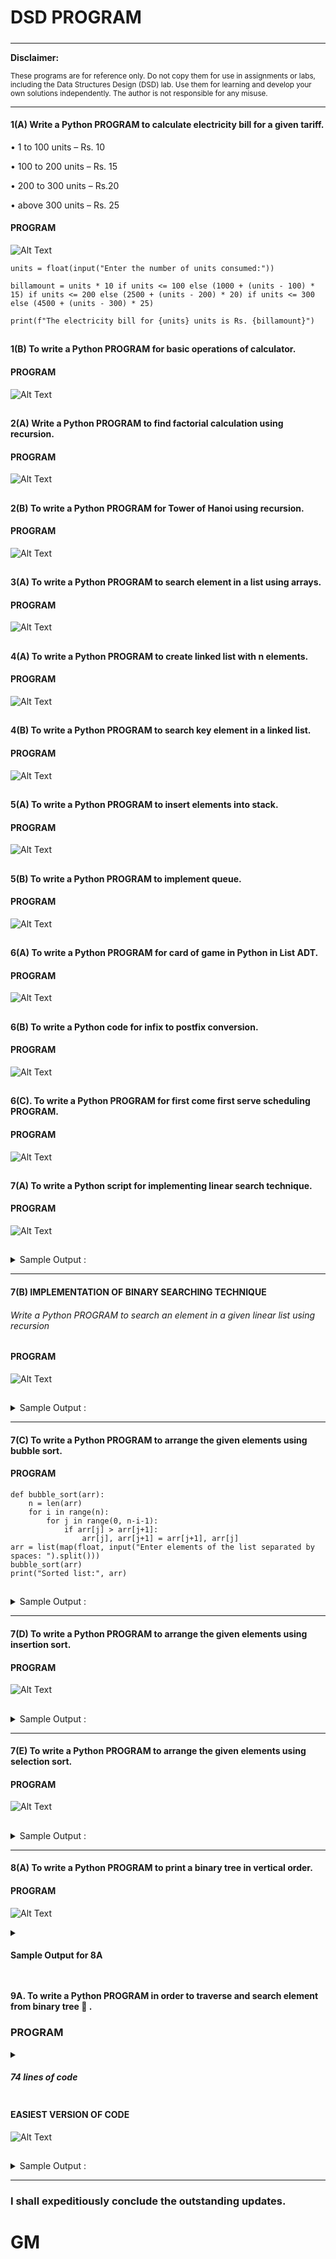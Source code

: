 # DSD PROGRAM 
#####

---

**Disclaimer:**

<sup>These programs are for reference only. Do not copy them for use in assignments or labs, including the Data Structures Design (DSD) lab. Use them for learning and develop your own solutions independently. The author is not responsible for any misuse.</sup>

---
#### 1(A) Write a Python PROGRAM to calculate electricity bill for a given tariff.

• 1 to 100 units – Rs. 10

• 100 to 200 units – Rs. 15

• 200 to 300 units – Rs.20

• above 300 units – Rs. 25
#### PROGRAM
![Alt Text](https://github.com/Mohanrajx/Image/blob/a15ee04334bcbf4c966f30723dfde5a194cd8aa9/code_20240415_222930_via_10015_io.png)
```
units = float(input("Enter the number of units consumed:"))

billamount = units * 10 if units <= 100 else (1000 + (units - 100) * 15) if units <= 200 else (2500 + (units - 200) * 20) if units <= 300 else (4500 + (units - 300) * 25)

print(f"The electricity bill for {units} units is Rs. {billamount}")
```
##
#### 1(B) To write a Python PROGRAM for basic operations of calculator.
#### PROGRAM
![Alt Text](https://github.com/Mohanrajx/Image/blob/5a3d4a58b469dd38398737a8dcd9c46fa4472765/code_20240415_223533_via_10015_io.png)

##
#### 2(A) Write a Python PROGRAM to find factorial calculation using recursion.
#### PROGRAM
![Alt Text](https://github.com/Mohanrajx/Image/blob/cc888af614df60a07eec37b8db67770bf02df2aa/code_20240415_224006_via_10015_io.png)
##
#### 2(B) To write a Python PROGRAM for Tower of Hanoi using recursion.
#### PROGRAM
![Alt Text](https://github.com/Mohanrajx/Image/blob/963a42b81347c01997890c9654dbc948a4251fac/code_20240415_224457_via_10015_io.png)
##
#### 3(A) To write a Python PROGRAM to search element in a list using arrays.
#### PROGRAM
![Alt Text](https://github.com/Mohanrajx/Image/blob/4e145c966b3f1e97f3ec812c564cf6fa2fff2970/code_20240415_224857_via_10015_io.png)
##
#### 4(A) To write a Python PROGRAM to create linked list with n elements.
#### PROGRAM
![Alt Text](https://github.com/Mohanrajx/Image/blob/9b8c68af9c2bde20ed007c76f3b7f163f1e7845f/code_20240415_225214_via_10015_io.png)

##
#### 4(B) To write a Python PROGRAM to search key element in a linked list.
#### PROGRAM
![Alt Text](https://github.com/Mohanrajx/Image/blob/c268a30deff0a33611d3758dd7c929bd16d24fb5/code_20240415_192205_via_10015_io.png)

##
#### 5(A) To write a Python PROGRAM to insert elements into stack.
#### PROGRAM
![Alt Text](https://github.com/Mohanrajx/Image/blob/631dceab274802abb9b41477ca8ffa383da25c1f/code_20240415_191750_via_10015_io.png)


##
#### 5(B) To write a Python PROGRAM to implement queue.
#### PROGRAM
![Alt Text](https://github.com/Mohanrajx/Image/blob/1fbe617af697642a77c3a39d6c37f08353aadfb2/code_20240415_191439_via_10015_io.png)

##
#### 6(A) To write a Python PROGRAM for card of game in Python in List ADT.
#### PROGRAM
![Alt Text](https://github.com/Mohanrajx/Image/blob/6a86536a5ade17728f54a23a57b09471c89f2691/code_20240415_190343_via_10015_io.png)

##
#### 6(B) To write a Python code for infix to postfix conversion.
#### PROGRAM
![Alt Text](https://github.com/Mohanrajx/DSD/blob/02864c920f4f2ebe4a1506e700f6f4cce70320fc/code_20240415_185752_via_10015_io.png)


##
#### 6(C). To write a Python PROGRAM for first come first serve scheduling PROGRAM.
#### PROGRAM
![Alt Text](https://github.com/Mohanrajx/DSD/blob/f8eeeb9c8e97cff48a929784159753e08150db70/code_20240415_184907_via_10015_io.png)

##
#### 7(A) To write a Python script for implementing linear search technique.
#### PROGRAM
![Alt Text](https://github.com/Mohanrajx/Image/blob/0e01d3dba820964c4a061007e0321951f53bbd91/code_20240415_225519_via_10015_io.png) 
##

<details>
<summary>
Sample Output :
</summary>

![Alt Text](https://github.com/Mohanrajx/Image/blob/e4c2878593475f7726433751517de63fa6c12df8/code_20240419_120119_via_10015_io.png)


</details>

---

#### 7(B) IMPLEMENTATION OF BINARY SEARCHING TECHNIQUE
###### Write a Python PROGRAM to search an element in a given linear list using recursion 
#### PROGRAM
![Alt Text](https://github.com/Mohanrajx/Image/blob/09c31c02f8d93a60b88cc33d7760279195039b27/code_20240419_121735_via_10015_io.png)
##
<details>
<summary>
Sample Output :
</summary>

![Alt Text](https://github.com/Mohanrajx/Image/blob/e2add4d25153f4ffd8c015d33900eff019d9113a/code_20240419_122033_via_10015_io.png)


</details>

---

#### 7(C) To write a Python PROGRAM to arrange the given elements using bubble sort.
#### PROGRAM
```
def bubble_sort(arr):
    n = len(arr)
    for i in range(n):
        for j in range(0, n-i-1):
            if arr[j] > arr[j+1]:
                arr[j], arr[j+1] = arr[j+1], arr[j]
arr = list(map(float, input("Enter elements of the list separated by spaces: ").split()))
bubble_sort(arr)
print("Sorted list:", arr)
```
##

<details>
<summary>
Sample Output :
</summary>

![Alt Text](https://github.com/Mohanrajx/Image/blob/7f45e8d05288c8113e37d13d29c838b32291a620/code_20240419_122557_via_10015_io.png)


</details>

---

#### 7(D) To write a Python PROGRAM to arrange the given elements using insertion sort.
#### PROGRAM
![Alt Text](https://github.com/Mohanrajx/Image/blob/2ff43a5033a19c67655724387d0b5d84b2db9404/code_20240415_230257_via_10015_io.png)
##
<details>
<summary>
Sample Output :
</summary>

![Alt Text](https://github.com/Mohanrajx/Image/blob/3f131ac64277f6aa860fe72d79455fefb5298dfb/code_20240419_122951_via_10015_io.png)


</details>

---

#### 7(E) To write a Python PROGRAM to arrange the given elements using selection sort.
#### PROGRAM
![Alt Text](https://github.com/Mohanrajx/Image/blob/a15ee04334bcbf4c966f30723dfde5a194cd8aa9/code_20240415_230616_via_10015_io.png)
##
<details>
<summary>
Sample Output :
</summary>

![Alt Text](https://github.com/Mohanrajx/Image/blob/8045453d809d1f05046e3008bc7caa4abfb154dc/code_20240419_123200_via_10015_io.png)


</details>

---

#### 8(A) To write a Python PROGRAM to print a binary tree in vertical order.
#### PROGRAM

![Alt Text](https://github.com/Mohanrajx/DSD/blob/bff99ac3409dd91fbb26ba7bcb630e10d55d75c8/Mohanrajx9A.png)

<details>
  <summary><h4>Sample Output for 8A</h4></summary>
 
 ```
Enter the value of the root node: 1
Enter the value of the left child of root (or 'None' if no left child): 2
Enter the value of the right child of root (or 'None' if no right child): 3
Enter the value of the left child of left child of 1 (or 'None' if no left child): 4
Enter the value of the right child of left child of 1 (or 'None' if no right child): 5
Enter the value of the left child of right child of 1 (or 'None' if no left child): none
Enter the value of the right child of right child of 1 (or 'None' if no right child): 6
Enter the value of the left child of left child of 2 (or 'None' if no left child): None
Enter the value of the right child of left child of 2 (or 'None' if no right child): none
Enter the value of the left child of right child of 2 (or 'None' if no left child): none
Enter the value of the right child of right child of 2 (or 'None' if no right child): None
Enter the value of the left child of right child of 3 (or 'None' if no left child): none
Enter the value of the right child of right child of 3 (or 'None' if no right child): NoNe
Vertical order traversal of binary tree is:
4
2
1 5
3
6
```
</details>

##
#### 9A. To write a Python PROGRAM in order to traverse and search element from binary tree 🌲 .
### PROGRAM

<details>
  <summary><h5>74 lines of code</h5></summary>
    
![Alt Text](https://github.com/Mohanrajx/Image/blob/2a59539071a38fd33b14bd288ea21f24ad72f11a/code_20240415_192603_via_10015_io.png)
   
</details>

#### EASIEST VERSION OF CODE
![Alt Text](https://github.com/Mohanrajx/Image/blob/c14efe9ec99c8c01174a9fa3459ea761e1d0f58b/code_20240415_193149_via_10015_io.png)

##
<details>
<summary>
Sample Output :
</summary>

![Alt Text](https://github.com/Mohanrajx/Image/blob/d78a7fa0a3c90ac5eb05e77cb95104aa201bf30f/code_20240419_123509_via_10015_io.png)


</details>

---
### I shall expeditiously conclude the outstanding updates.
##
# GM 




